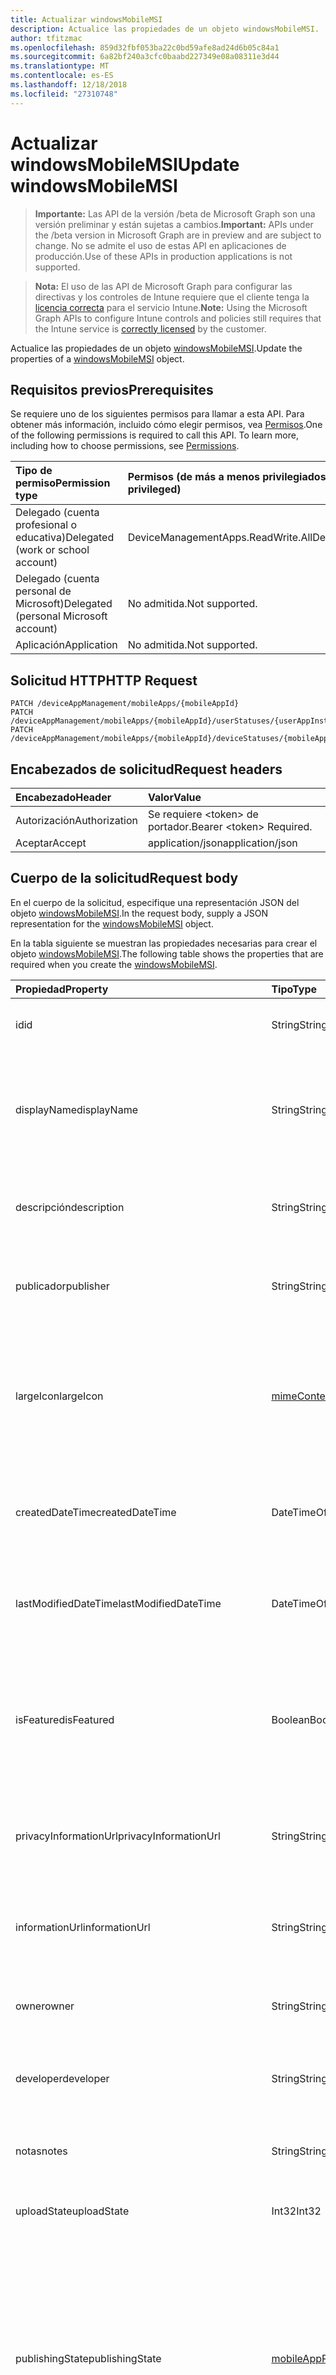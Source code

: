 ```yaml
---
title: Actualizar windowsMobileMSI
description: Actualice las propiedades de un objeto windowsMobileMSI.
author: tfitzmac
ms.openlocfilehash: 859d32fbf053ba22c0bd59afe8ad24d6b05c84a1
ms.sourcegitcommit: 6a82bf240a3cfc0baabd227349e08a08311e3d44
ms.translationtype: MT
ms.contentlocale: es-ES
ms.lasthandoff: 12/18/2018
ms.locfileid: "27310748"
---
```

# <a name="update-windowsmobilemsi"></a><span data-ttu-id="81fe0-103">Actualizar windowsMobileMSI</span><span class="sxs-lookup"><span data-stu-id="81fe0-103">Update windowsMobileMSI</span></span>

> <span data-ttu-id="81fe0-104">**Importante:** Las API de la versión /beta de Microsoft Graph son una versión preliminar y están sujetas a cambios.</span><span class="sxs-lookup"><span data-stu-id="81fe0-104">**Important:** APIs under the /beta version in Microsoft Graph are in preview and are subject to change.</span></span> <span data-ttu-id="81fe0-105">No se admite el uso de estas API en aplicaciones de producción.</span><span class="sxs-lookup"><span data-stu-id="81fe0-105">Use of these APIs in production applications is not supported.</span></span>

> <span data-ttu-id="81fe0-106">**Nota:** El uso de las API de Microsoft Graph para configurar las directivas y los controles de Intune requiere que el cliente tenga la [licencia correcta](https://go.microsoft.com/fwlink/?linkid=839381) para el servicio Intune.</span><span class="sxs-lookup"><span data-stu-id="81fe0-106">**Note:** Using the Microsoft Graph APIs to configure Intune controls and policies still requires that the Intune service is [correctly licensed](https://go.microsoft.com/fwlink/?linkid=839381) by the customer.</span></span>

<span data-ttu-id="81fe0-107">Actualice las propiedades de un objeto [windowsMobileMSI](../resources/intune-apps-windowsmobilemsi.md).</span><span class="sxs-lookup"><span data-stu-id="81fe0-107">Update the properties of a [windowsMobileMSI](../resources/intune-apps-windowsmobilemsi.md) object.</span></span>
## <a name="prerequisites"></a><span data-ttu-id="81fe0-108">Requisitos previos</span><span class="sxs-lookup"><span data-stu-id="81fe0-108">Prerequisites</span></span>
<span data-ttu-id="81fe0-p102">Se requiere uno de los siguientes permisos para llamar a esta API. Para obtener más información, incluido cómo elegir permisos, vea [Permisos](/graph/permissions-reference).</span><span class="sxs-lookup"><span data-stu-id="81fe0-p102">One of the following permissions is required to call this API. To learn more, including how to choose permissions, see [Permissions](/graph/permissions-reference).</span></span>

|<span data-ttu-id="81fe0-111">Tipo de permiso</span><span class="sxs-lookup"><span data-stu-id="81fe0-111">Permission type</span></span>|<span data-ttu-id="81fe0-112">Permisos (de más a menos privilegiados)</span><span class="sxs-lookup"><span data-stu-id="81fe0-112">Permissions (from most to least privileged)</span></span>|
|:---|:---|
|<span data-ttu-id="81fe0-113">Delegado (cuenta profesional o educativa)</span><span class="sxs-lookup"><span data-stu-id="81fe0-113">Delegated (work or school account)</span></span>|<span data-ttu-id="81fe0-114">DeviceManagementApps.ReadWrite.All</span><span class="sxs-lookup"><span data-stu-id="81fe0-114">DeviceManagementApps.ReadWrite.All</span></span>|
|<span data-ttu-id="81fe0-115">Delegado (cuenta personal de Microsoft)</span><span class="sxs-lookup"><span data-stu-id="81fe0-115">Delegated (personal Microsoft account)</span></span>|<span data-ttu-id="81fe0-116">No admitida.</span><span class="sxs-lookup"><span data-stu-id="81fe0-116">Not supported.</span></span>|
|<span data-ttu-id="81fe0-117">Aplicación</span><span class="sxs-lookup"><span data-stu-id="81fe0-117">Application</span></span>|<span data-ttu-id="81fe0-118">No admitida.</span><span class="sxs-lookup"><span data-stu-id="81fe0-118">Not supported.</span></span>|

## <a name="http-request"></a><span data-ttu-id="81fe0-119">Solicitud HTTP</span><span class="sxs-lookup"><span data-stu-id="81fe0-119">HTTP Request</span></span>
<!-- {
  "blockType": "ignored"
}
-->
``` http
PATCH /deviceAppManagement/mobileApps/{mobileAppId}
PATCH /deviceAppManagement/mobileApps/{mobileAppId}/userStatuses/{userAppInstallStatusId}/app
PATCH /deviceAppManagement/mobileApps/{mobileAppId}/deviceStatuses/{mobileAppInstallStatusId}/app
```

## <a name="request-headers"></a><span data-ttu-id="81fe0-120">Encabezados de solicitud</span><span class="sxs-lookup"><span data-stu-id="81fe0-120">Request headers</span></span>
|<span data-ttu-id="81fe0-121">Encabezado</span><span class="sxs-lookup"><span data-stu-id="81fe0-121">Header</span></span>|<span data-ttu-id="81fe0-122">Valor</span><span class="sxs-lookup"><span data-stu-id="81fe0-122">Value</span></span>|
|:---|:---|
|<span data-ttu-id="81fe0-123">Autorización</span><span class="sxs-lookup"><span data-stu-id="81fe0-123">Authorization</span></span>|<span data-ttu-id="81fe0-124">Se requiere &lt;token&gt; de portador.</span><span class="sxs-lookup"><span data-stu-id="81fe0-124">Bearer &lt;token&gt; Required.</span></span>|
|<span data-ttu-id="81fe0-125">Aceptar</span><span class="sxs-lookup"><span data-stu-id="81fe0-125">Accept</span></span>|<span data-ttu-id="81fe0-126">application/json</span><span class="sxs-lookup"><span data-stu-id="81fe0-126">application/json</span></span>|

## <a name="request-body"></a><span data-ttu-id="81fe0-127">Cuerpo de la solicitud</span><span class="sxs-lookup"><span data-stu-id="81fe0-127">Request body</span></span>
<span data-ttu-id="81fe0-128">En el cuerpo de la solicitud, especifique una representación JSON del objeto [windowsMobileMSI](../resources/intune-apps-windowsmobilemsi.md).</span><span class="sxs-lookup"><span data-stu-id="81fe0-128">In the request body, supply a JSON representation for the [windowsMobileMSI](../resources/intune-apps-windowsmobilemsi.md) object.</span></span>

<span data-ttu-id="81fe0-129">En la tabla siguiente se muestran las propiedades necesarias para crear el objeto [windowsMobileMSI](../resources/intune-apps-windowsmobilemsi.md).</span><span class="sxs-lookup"><span data-stu-id="81fe0-129">The following table shows the properties that are required when you create the [windowsMobileMSI](../resources/intune-apps-windowsmobilemsi.md).</span></span>

|<span data-ttu-id="81fe0-130">Propiedad</span><span class="sxs-lookup"><span data-stu-id="81fe0-130">Property</span></span>|<span data-ttu-id="81fe0-131">Tipo</span><span class="sxs-lookup"><span data-stu-id="81fe0-131">Type</span></span>|<span data-ttu-id="81fe0-132">Descripción</span><span class="sxs-lookup"><span data-stu-id="81fe0-132">Description</span></span>|
|:---|:---|:---|
|<span data-ttu-id="81fe0-133">id</span><span class="sxs-lookup"><span data-stu-id="81fe0-133">id</span></span>|<span data-ttu-id="81fe0-134">String</span><span class="sxs-lookup"><span data-stu-id="81fe0-134">String</span></span>|<span data-ttu-id="81fe0-135">Clave de la entidad.</span><span class="sxs-lookup"><span data-stu-id="81fe0-135">Key of the entity.</span></span> <span data-ttu-id="81fe0-136">Heredado de [mobileApp](../resources/intune-apps-mobileapp.md).</span><span class="sxs-lookup"><span data-stu-id="81fe0-136">Inherited from [mobileApp](../resources/intune-apps-mobileapp.md)</span></span>|
|<span data-ttu-id="81fe0-137">displayName</span><span class="sxs-lookup"><span data-stu-id="81fe0-137">displayName</span></span>|<span data-ttu-id="81fe0-138">String</span><span class="sxs-lookup"><span data-stu-id="81fe0-138">String</span></span>|<span data-ttu-id="81fe0-139">Título de la aplicación importado o proporcionado por el administrador.</span><span class="sxs-lookup"><span data-stu-id="81fe0-139">The admin provided or imported title of the app.</span></span> <span data-ttu-id="81fe0-140">Heredado de [mobileApp](../resources/intune-apps-mobileapp.md).</span><span class="sxs-lookup"><span data-stu-id="81fe0-140">Inherited from [mobileApp](../resources/intune-apps-mobileapp.md)</span></span>|
|<span data-ttu-id="81fe0-141">descripción</span><span class="sxs-lookup"><span data-stu-id="81fe0-141">description</span></span>|<span data-ttu-id="81fe0-142">String</span><span class="sxs-lookup"><span data-stu-id="81fe0-142">String</span></span>|<span data-ttu-id="81fe0-143">Descripción de la aplicación.</span><span class="sxs-lookup"><span data-stu-id="81fe0-143">The description of the app.</span></span> <span data-ttu-id="81fe0-144">Heredado de [mobileApp](../resources/intune-apps-mobileapp.md).</span><span class="sxs-lookup"><span data-stu-id="81fe0-144">Inherited from [mobileApp](../resources/intune-apps-mobileapp.md)</span></span>|
|<span data-ttu-id="81fe0-145">publicador</span><span class="sxs-lookup"><span data-stu-id="81fe0-145">publisher</span></span>|<span data-ttu-id="81fe0-146">String</span><span class="sxs-lookup"><span data-stu-id="81fe0-146">String</span></span>|<span data-ttu-id="81fe0-147">Publicador de la aplicación.</span><span class="sxs-lookup"><span data-stu-id="81fe0-147">The publisher of the app.</span></span> <span data-ttu-id="81fe0-148">Heredado de [mobileApp](../resources/intune-apps-mobileapp.md).</span><span class="sxs-lookup"><span data-stu-id="81fe0-148">Inherited from [mobileApp](../resources/intune-apps-mobileapp.md)</span></span>|
|<span data-ttu-id="81fe0-149">largeIcon</span><span class="sxs-lookup"><span data-stu-id="81fe0-149">largeIcon</span></span>|[<span data-ttu-id="81fe0-150">mimeContent</span><span class="sxs-lookup"><span data-stu-id="81fe0-150">mimeContent</span></span>](../resources/intune-shared-mimecontent.md)|<span data-ttu-id="81fe0-151">Icono grande que se mostrará en los detalles de la aplicación y se usa para cargar el icono.</span><span class="sxs-lookup"><span data-stu-id="81fe0-151">The large icon, to be displayed in the app details and used for upload of the icon.</span></span> <span data-ttu-id="81fe0-152">Heredado de [mobileApp](../resources/intune-apps-mobileapp.md).</span><span class="sxs-lookup"><span data-stu-id="81fe0-152">Inherited from [mobileApp](../resources/intune-apps-mobileapp.md)</span></span>|
|<span data-ttu-id="81fe0-153">createdDateTime</span><span class="sxs-lookup"><span data-stu-id="81fe0-153">createdDateTime</span></span>|<span data-ttu-id="81fe0-154">DateTimeOffset</span><span class="sxs-lookup"><span data-stu-id="81fe0-154">DateTimeOffset</span></span>|<span data-ttu-id="81fe0-155">Fecha y hora de creación de la aplicación.</span><span class="sxs-lookup"><span data-stu-id="81fe0-155">The date and time the app was created.</span></span> <span data-ttu-id="81fe0-156">Heredado de [mobileApp](../resources/intune-apps-mobileapp.md).</span><span class="sxs-lookup"><span data-stu-id="81fe0-156">Inherited from [mobileApp](../resources/intune-apps-mobileapp.md)</span></span>|
|<span data-ttu-id="81fe0-157">lastModifiedDateTime</span><span class="sxs-lookup"><span data-stu-id="81fe0-157">lastModifiedDateTime</span></span>|<span data-ttu-id="81fe0-158">DateTimeOffset</span><span class="sxs-lookup"><span data-stu-id="81fe0-158">DateTimeOffset</span></span>|<span data-ttu-id="81fe0-159">Fecha y hora de la última modificación de la aplicación.</span><span class="sxs-lookup"><span data-stu-id="81fe0-159">The date and time the app was last modified.</span></span> <span data-ttu-id="81fe0-160">Heredado de [mobileApp](../resources/intune-apps-mobileapp.md).</span><span class="sxs-lookup"><span data-stu-id="81fe0-160">Inherited from [mobileApp](../resources/intune-apps-mobileapp.md)</span></span>|
|<span data-ttu-id="81fe0-161">isFeatured</span><span class="sxs-lookup"><span data-stu-id="81fe0-161">isFeatured</span></span>|<span data-ttu-id="81fe0-162">Boolean</span><span class="sxs-lookup"><span data-stu-id="81fe0-162">Boolean</span></span>|<span data-ttu-id="81fe0-163">Valor que indica si el administrador ha marcado la aplicación como destacada. Heredado de [mobileApp](../resources/intune-apps-mobileapp.md).</span><span class="sxs-lookup"><span data-stu-id="81fe0-163">The value indicating whether the app is marked as featured by the admin. Inherited from [mobileApp](../resources/intune-apps-mobileapp.md)</span></span>|
|<span data-ttu-id="81fe0-164">privacyInformationUrl</span><span class="sxs-lookup"><span data-stu-id="81fe0-164">privacyInformationUrl</span></span>|<span data-ttu-id="81fe0-165">String</span><span class="sxs-lookup"><span data-stu-id="81fe0-165">String</span></span>|<span data-ttu-id="81fe0-166">La dirección URL de la declaración de privacidad.</span><span class="sxs-lookup"><span data-stu-id="81fe0-166">The privacy statement Url.</span></span> <span data-ttu-id="81fe0-167">Heredado de [mobileApp](../resources/intune-apps-mobileapp.md).</span><span class="sxs-lookup"><span data-stu-id="81fe0-167">Inherited from [mobileApp](../resources/intune-apps-mobileapp.md)</span></span>|
|<span data-ttu-id="81fe0-168">informationUrl</span><span class="sxs-lookup"><span data-stu-id="81fe0-168">informationUrl</span></span>|<span data-ttu-id="81fe0-169">String</span><span class="sxs-lookup"><span data-stu-id="81fe0-169">String</span></span>|<span data-ttu-id="81fe0-170">La dirección URL para obtener más información.</span><span class="sxs-lookup"><span data-stu-id="81fe0-170">The more information Url.</span></span> <span data-ttu-id="81fe0-171">Heredado de [mobileApp](../resources/intune-apps-mobileapp.md).</span><span class="sxs-lookup"><span data-stu-id="81fe0-171">Inherited from [mobileApp](../resources/intune-apps-mobileapp.md)</span></span>|
|<span data-ttu-id="81fe0-172">owner</span><span class="sxs-lookup"><span data-stu-id="81fe0-172">owner</span></span>|<span data-ttu-id="81fe0-173">String</span><span class="sxs-lookup"><span data-stu-id="81fe0-173">String</span></span>|<span data-ttu-id="81fe0-174">Propietario de la aplicación.</span><span class="sxs-lookup"><span data-stu-id="81fe0-174">The owner of the app.</span></span> <span data-ttu-id="81fe0-175">Heredado de [mobileApp](../resources/intune-apps-mobileapp.md).</span><span class="sxs-lookup"><span data-stu-id="81fe0-175">Inherited from [mobileApp](../resources/intune-apps-mobileapp.md)</span></span>|
|<span data-ttu-id="81fe0-176">developer</span><span class="sxs-lookup"><span data-stu-id="81fe0-176">developer</span></span>|<span data-ttu-id="81fe0-177">String</span><span class="sxs-lookup"><span data-stu-id="81fe0-177">String</span></span>|<span data-ttu-id="81fe0-178">Desarrollador de la aplicación.</span><span class="sxs-lookup"><span data-stu-id="81fe0-178">The developer of the app.</span></span> <span data-ttu-id="81fe0-179">Heredado de [mobileApp](../resources/intune-apps-mobileapp.md).</span><span class="sxs-lookup"><span data-stu-id="81fe0-179">Inherited from [mobileApp](../resources/intune-apps-mobileapp.md)</span></span>|
|<span data-ttu-id="81fe0-180">notas</span><span class="sxs-lookup"><span data-stu-id="81fe0-180">notes</span></span>|<span data-ttu-id="81fe0-181">String</span><span class="sxs-lookup"><span data-stu-id="81fe0-181">String</span></span>|<span data-ttu-id="81fe0-182">Notas de la aplicación.</span><span class="sxs-lookup"><span data-stu-id="81fe0-182">Notes for the app.</span></span> <span data-ttu-id="81fe0-183">Heredado de [mobileApp](../resources/intune-apps-mobileapp.md).</span><span class="sxs-lookup"><span data-stu-id="81fe0-183">Inherited from [mobileApp](../resources/intune-apps-mobileapp.md)</span></span>|
|<span data-ttu-id="81fe0-184">uploadState</span><span class="sxs-lookup"><span data-stu-id="81fe0-184">uploadState</span></span>|<span data-ttu-id="81fe0-185">Int32</span><span class="sxs-lookup"><span data-stu-id="81fe0-185">Int32</span></span>|<span data-ttu-id="81fe0-186">El estado de carga.</span><span class="sxs-lookup"><span data-stu-id="81fe0-186">The upload state.</span></span> <span data-ttu-id="81fe0-187">Heredado de [mobileApp](../resources/intune-apps-mobileapp.md).</span><span class="sxs-lookup"><span data-stu-id="81fe0-187">Inherited from [mobileApp](../resources/intune-apps-mobileapp.md)</span></span>|
|<span data-ttu-id="81fe0-188">publishingState</span><span class="sxs-lookup"><span data-stu-id="81fe0-188">publishingState</span></span>|[<span data-ttu-id="81fe0-189">mobileAppPublishingState</span><span class="sxs-lookup"><span data-stu-id="81fe0-189">mobileAppPublishingState</span></span>](../resources/intune-apps-mobileapppublishingstate.md)|<span data-ttu-id="81fe0-190">Estado de publicación de la aplicación.</span><span class="sxs-lookup"><span data-stu-id="81fe0-190">The publishing state for the app.</span></span> <span data-ttu-id="81fe0-191">La aplicación no puede asignarse a menos que se publique.</span><span class="sxs-lookup"><span data-stu-id="81fe0-191">The app cannot be assigned unless the app is published.</span></span> <span data-ttu-id="81fe0-192">Se hereda de [mobileApp](../resources/intune-apps-mobileapp.md).</span><span class="sxs-lookup"><span data-stu-id="81fe0-192">Inherited from [mobileApp](../resources/intune-apps-mobileapp.md).</span></span> <span data-ttu-id="81fe0-193">Los valores posibles son: `notPublished`, `processing` y `published`.</span><span class="sxs-lookup"><span data-stu-id="81fe0-193">Possible values are: `notPublished`, `processing`, `published`.</span></span>|
|<span data-ttu-id="81fe0-194">committedContentVersion</span><span class="sxs-lookup"><span data-stu-id="81fe0-194">committedContentVersion</span></span>|<span data-ttu-id="81fe0-195">String</span><span class="sxs-lookup"><span data-stu-id="81fe0-195">String</span></span>|<span data-ttu-id="81fe0-196">Versión interna del contenido confirmado.</span><span class="sxs-lookup"><span data-stu-id="81fe0-196">The internal committed content version.</span></span> <span data-ttu-id="81fe0-197">Heredado de [mobileLobApp](../resources/intune-apps-mobilelobapp.md).</span><span class="sxs-lookup"><span data-stu-id="81fe0-197">Inherited from [mobileLobApp](../resources/intune-apps-mobilelobapp.md)</span></span>|
|<span data-ttu-id="81fe0-198">fileName</span><span class="sxs-lookup"><span data-stu-id="81fe0-198">fileName</span></span>|<span data-ttu-id="81fe0-199">String</span><span class="sxs-lookup"><span data-stu-id="81fe0-199">String</span></span>|<span data-ttu-id="81fe0-200">Nombre del archivo de la aplicación de LOB principal.</span><span class="sxs-lookup"><span data-stu-id="81fe0-200">The name of the main Lob application file.</span></span> <span data-ttu-id="81fe0-201">Heredado de [mobileLobApp](../resources/intune-apps-mobilelobapp.md).</span><span class="sxs-lookup"><span data-stu-id="81fe0-201">Inherited from [mobileLobApp](../resources/intune-apps-mobilelobapp.md)</span></span>|
|<span data-ttu-id="81fe0-202">size</span><span class="sxs-lookup"><span data-stu-id="81fe0-202">size</span></span>|<span data-ttu-id="81fe0-203">Int64</span><span class="sxs-lookup"><span data-stu-id="81fe0-203">Int64</span></span>|<span data-ttu-id="81fe0-204">Tamaño total, incluidos todos los archivos cargados.</span><span class="sxs-lookup"><span data-stu-id="81fe0-204">The total size, including all uploaded files.</span></span> <span data-ttu-id="81fe0-205">Heredado de [mobileLobApp](../resources/intune-apps-mobilelobapp.md).</span><span class="sxs-lookup"><span data-stu-id="81fe0-205">Inherited from [mobileLobApp](../resources/intune-apps-mobilelobapp.md)</span></span>|
|<span data-ttu-id="81fe0-206">commandLine</span><span class="sxs-lookup"><span data-stu-id="81fe0-206">commandLine</span></span>|<span data-ttu-id="81fe0-207">String</span><span class="sxs-lookup"><span data-stu-id="81fe0-207">String</span></span>|<span data-ttu-id="81fe0-208">Línea de comandos.</span><span class="sxs-lookup"><span data-stu-id="81fe0-208">The command line.</span></span>|
|<span data-ttu-id="81fe0-209">productCode</span><span class="sxs-lookup"><span data-stu-id="81fe0-209">productCode</span></span>|<span data-ttu-id="81fe0-210">String</span><span class="sxs-lookup"><span data-stu-id="81fe0-210">String</span></span>|<span data-ttu-id="81fe0-211">Código del producto.</span><span class="sxs-lookup"><span data-stu-id="81fe0-211">The product code.</span></span>|
|<span data-ttu-id="81fe0-212">productVersion</span><span class="sxs-lookup"><span data-stu-id="81fe0-212">productVersion</span></span>|<span data-ttu-id="81fe0-213">String</span><span class="sxs-lookup"><span data-stu-id="81fe0-213">String</span></span>|<span data-ttu-id="81fe0-214">Versión del producto de la aplicación de línea de negocio (LoB) de MSI para Windows Mobile.</span><span class="sxs-lookup"><span data-stu-id="81fe0-214">The product version of Windows Mobile MSI Line of Business (LoB) app.</span></span>|
|<span data-ttu-id="81fe0-215">ignoreVersionDetection</span><span class="sxs-lookup"><span data-stu-id="81fe0-215">ignoreVersionDetection</span></span>|<span data-ttu-id="81fe0-216">Booleano</span><span class="sxs-lookup"><span data-stu-id="81fe0-216">Boolean</span></span>|<span data-ttu-id="81fe0-217">Valor booleano que controla si la versión de la aplicación se usará para detectar la aplicación después de instalarla en un dispositivo.</span><span class="sxs-lookup"><span data-stu-id="81fe0-217">A boolean to control whether the app's version will be used to detect the app after it is installed on a device.</span></span> <span data-ttu-id="81fe0-218">Establézcalo en True para aplicaciones de línea de negocio (LoB) de MSI para Windows Mobile que usen la característica de actualización automática.</span><span class="sxs-lookup"><span data-stu-id="81fe0-218">Set this to true for Windows Mobile MSI Line of Business (LoB) apps that use a self update feature.</span></span>|
|<span data-ttu-id="81fe0-219">identityVersion</span><span class="sxs-lookup"><span data-stu-id="81fe0-219">identityVersion</span></span>|<span data-ttu-id="81fe0-220">String</span><span class="sxs-lookup"><span data-stu-id="81fe0-220">String</span></span>|<span data-ttu-id="81fe0-221">Versión de la identidad.</span><span class="sxs-lookup"><span data-stu-id="81fe0-221">The identity version.</span></span>|
|<span data-ttu-id="81fe0-222">useDeviceContext</span><span class="sxs-lookup"><span data-stu-id="81fe0-222">useDeviceContext</span></span>|<span data-ttu-id="81fe0-223">Booleano</span><span class="sxs-lookup"><span data-stu-id="81fe0-223">Boolean</span></span>|<span data-ttu-id="81fe0-224">Indica si se debe instalar un archivo MSI de modo dual en el contexto de dispositivo.</span><span class="sxs-lookup"><span data-stu-id="81fe0-224">Indicates whether to install a dual-mode MSI in the device context.</span></span> <span data-ttu-id="81fe0-225">Si es true, se instalará la aplicación para todos los usuarios.</span><span class="sxs-lookup"><span data-stu-id="81fe0-225">If true, app will be installed for all users.</span></span> <span data-ttu-id="81fe0-226">Si es false, la aplicación será instalados por el usuario.</span><span class="sxs-lookup"><span data-stu-id="81fe0-226">If false, app will be installed per-user.</span></span> <span data-ttu-id="81fe0-227">Si es nulo, el servicio utilizará contexto de instalación del paquete MSI predeterminado.</span><span class="sxs-lookup"><span data-stu-id="81fe0-227">If null, service will use the MSI package's default install context.</span></span> <span data-ttu-id="81fe0-228">En el caso de MSI de modo dual, este valor predeterminado será por usuario.</span><span class="sxs-lookup"><span data-stu-id="81fe0-228">In case of dual-mode MSI, this default will be per-user.</span></span>  <span data-ttu-id="81fe0-229">No se puede establecer para las aplicaciones de modo que no sean de dual.</span><span class="sxs-lookup"><span data-stu-id="81fe0-229">Cannot be set for non-dual-mode apps.</span></span>  <span data-ttu-id="81fe0-230">No se puede cambiar después de la creación inicial de la aplicación.</span><span class="sxs-lookup"><span data-stu-id="81fe0-230">Cannot be changed after initial creation of the application.</span></span>|



## <a name="response"></a><span data-ttu-id="81fe0-231">Respuesta</span><span class="sxs-lookup"><span data-stu-id="81fe0-231">Response</span></span>
<span data-ttu-id="81fe0-232">Si se ejecuta correctamente, este método devuelve un código de respuesta `200 OK` y un objeto [windowsMobileMSI](../resources/intune-apps-windowsmobilemsi.md) actualizado en el cuerpo de la respuesta.</span><span class="sxs-lookup"><span data-stu-id="81fe0-232">If successful, this method returns a `200 OK` response code and an updated [windowsMobileMSI](../resources/intune-apps-windowsmobilemsi.md) object in the response body.</span></span>

## <a name="example"></a><span data-ttu-id="81fe0-233">Ejemplo</span><span class="sxs-lookup"><span data-stu-id="81fe0-233">Example</span></span>
### <a name="request"></a><span data-ttu-id="81fe0-234">Solicitud</span><span class="sxs-lookup"><span data-stu-id="81fe0-234">Request</span></span>
<span data-ttu-id="81fe0-235">Aquí tiene un ejemplo de la solicitud.</span><span class="sxs-lookup"><span data-stu-id="81fe0-235">Here is an example of the request.</span></span>
``` http
PATCH https://graph.microsoft.com/beta/deviceAppManagement/mobileApps/{mobileAppId}
Content-type: application/json
Content-length: 963

{
  "displayName": "Display Name value",
  "description": "Description value",
  "publisher": "Publisher value",
  "largeIcon": {
    "@odata.type": "microsoft.graph.mimeContent",
    "type": "Type value",
    "value": "dmFsdWU="
  },
  "lastModifiedDateTime": "2017-01-01T00:00:35.1329464-08:00",
  "isFeatured": true,
  "privacyInformationUrl": "https://example.com/privacyInformationUrl/",
  "informationUrl": "https://example.com/informationUrl/",
  "owner": "Owner value",
  "developer": "Developer value",
  "notes": "Notes value",
  "uploadState": 11,
  "publishingState": "processing",
  "committedContentVersion": "Committed Content Version value",
  "fileName": "File Name value",
  "size": 4,
  "commandLine": "Command Line value",
  "productCode": "Product Code value",
  "productVersion": "Product Version value",
  "ignoreVersionDetection": true,
  "identityVersion": "Identity Version value",
  "useDeviceContext": true
}
```

### <a name="response"></a><span data-ttu-id="81fe0-236">Respuesta</span><span class="sxs-lookup"><span data-stu-id="81fe0-236">Response</span></span>
<span data-ttu-id="81fe0-p122">Aquí tiene un ejemplo de la respuesta. Nota: Puede que el objeto de respuesta que aparece aquí se trunque para abreviar. Todas las propiedades se devolverán de una llamada real.</span><span class="sxs-lookup"><span data-stu-id="81fe0-p122">Here is an example of the response. Note: The response object shown here may be truncated for brevity. All of the properties will be returned from an actual call.</span></span>
``` http
HTTP/1.1 200 OK
Content-Type: application/json
Content-Length: 1126

{
  "@odata.type": "#microsoft.graph.windowsMobileMSI",
  "id": "aa453e5d-3e5d-aa45-5d3e-45aa5d3e45aa",
  "displayName": "Display Name value",
  "description": "Description value",
  "publisher": "Publisher value",
  "largeIcon": {
    "@odata.type": "microsoft.graph.mimeContent",
    "type": "Type value",
    "value": "dmFsdWU="
  },
  "createdDateTime": "2017-01-01T00:02:43.5775965-08:00",
  "lastModifiedDateTime": "2017-01-01T00:00:35.1329464-08:00",
  "isFeatured": true,
  "privacyInformationUrl": "https://example.com/privacyInformationUrl/",
  "informationUrl": "https://example.com/informationUrl/",
  "owner": "Owner value",
  "developer": "Developer value",
  "notes": "Notes value",
  "uploadState": 11,
  "publishingState": "processing",
  "committedContentVersion": "Committed Content Version value",
  "fileName": "File Name value",
  "size": 4,
  "commandLine": "Command Line value",
  "productCode": "Product Code value",
  "productVersion": "Product Version value",
  "ignoreVersionDetection": true,
  "identityVersion": "Identity Version value",
  "useDeviceContext": true
}
```





